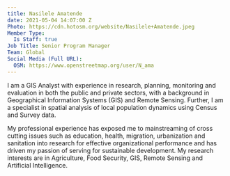 ```yaml
---
title: Nasilele Amatende
date: 2021-05-04 14:07:00 Z
Photo: https://cdn.hotosm.org/website/Nasilele+Amatende.jpeg
Member Type:
  Is Staff: true
Job Title: Senior Program Manager
Team: Global
Social Media (Full URL):
  OSM: https://www.openstreetmap.org/user/N_ama
---
```


I am a GIS Analyst with experience in research, planning, monitoring and evaluation in both the public and private  sectors,  with  a  background  in  Geographical  Information  Systems  (GIS)  and  Remote  Sensing. Further, I am a specialist in spatial analysis of local population dynamics using Census and Survey data.

My professional experience has exposed me to mainstreaming of cross cutting issues such as education, health, migration, urbanization and sanitation into research for effective organizational performance and has driven my passion of serving for sustainable development. My research interests are in Agriculture, Food Security, GIS, Remote Sensing and Artificial Intelligence.